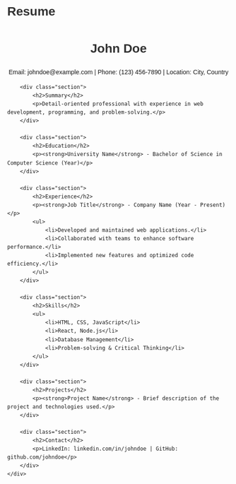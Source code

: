 # Resume
<!DOCTYPE html>
<html lang="en">
<head>
    <meta charset="UTF-8">
    <meta name="viewport" content="width=device-width, initial-scale=1.0">
    <title>My Resume</title>
    <style>
        body {
            font-family: Arial, sans-serif;
            margin: 40px;
            line-height: 1.6;
        }
        .container {
            max-width: 800px;
            margin: auto;
        }
        h1, h2 {
            color: #333;
        }
        .header {
            text-align: center;
        }
        .section {
            margin-bottom: 20px;
        }
        .section h2 {
            border-bottom: 2px solid #333;
            padding-bottom: 5px;
        }
    </style>
</head>
<body>
    <div class="container">
        <div class="header">
            <h1>John Doe</h1>
            <p>Email: johndoe@example.com | Phone: (123) 456-7890 | Location: City, Country</p>
        </div>
        
        <div class="section">
            <h2>Summary</h2>
            <p>Detail-oriented professional with experience in web development, programming, and problem-solving.</p>
        </div>
        
        <div class="section">
            <h2>Education</h2>
            <p><strong>University Name</strong> - Bachelor of Science in Computer Science (Year)</p>
        </div>
        
        <div class="section">
            <h2>Experience</h2>
            <p><strong>Job Title</strong> - Company Name (Year - Present)</p>
            <ul>
                <li>Developed and maintained web applications.</li>
                <li>Collaborated with teams to enhance software performance.</li>
                <li>Implemented new features and optimized code efficiency.</li>
            </ul>
        </div>
        
        <div class="section">
            <h2>Skills</h2>
            <ul>
                <li>HTML, CSS, JavaScript</li>
                <li>React, Node.js</li>
                <li>Database Management</li>
                <li>Problem-solving & Critical Thinking</li>
            </ul>
        </div>
        
        <div class="section">
            <h2>Projects</h2>
            <p><strong>Project Name</strong> - Brief description of the project and technologies used.</p>
        </div>
        
        <div class="section">
            <h2>Contact</h2>
            <p>LinkedIn: linkedin.com/in/johndoe | GitHub: github.com/johndoe</p>
        </div>
    </div>
</body>
</html>
